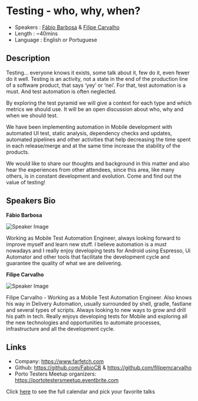 Testing - who, why, when?
========================

* Speakers  : [Fábio Barbosa](https://pixels.camp/FabioCB) & [Filipe Carvalho](https://pixels.camp/filipemcarvalho)
* Length    : ~40mins
* Language  : English or Portuguese

Description
-----------

Testing… everyone knows it exists, some talk about it, few do it, even fewer do it well. Testing is an activity, not a state in the end of the production line of a software product, that says ‘yey’ or ‘nei’. For that, test automation is a must. And test automation is often neglected. 

By exploring the test pyramid we will give a context for each type and which metrics we should use. It will be an open discussion about who, why and when we should test. 

We have been implementing automation in Mobile development with automated UI test, static analysis, dependency checks and updates, automated pipelines and other activities that help decreasing the time spent in each release/merge and at the same time increase the stability of the products. 

We would like to share our thoughts and background in this matter and also hear the experiences from other attendees, since this area, like many others, is in constant development and evolution. Come and find out the value of testing!

Speakers Bio
-----------

**Fábio Barbosa**

![Speaker Image](https://avatars1.githubusercontent.com/u/3018595?v=4&s=460)

Working as Mobile Test Automation Engineer, always looking forward to improve myself and learn new stuff. I believe automation is a must nowadays and I really enjoy developing tests for Android using Espresso, Ui Automator and other tools that facilitate the development cycle and guarantee the quality of what we are delivering.

**Filipe Carvalho**

![Speaker Image](https://avatars1.githubusercontent.com/u/13350255?v=4&s=460)

Filipe Carvalho - Working as a Mobile Test Automation Engineer. Also knows his way in Delivery Automation, usually surrounded by shell, gradle, fastlane and several types of scripts. Always looking to new ways to grow and drill his path in tech. Really enjoys developing tests for Mobile and exploring all the new technologies and opportunities to automate processes, infrastructure and all the development cycle.

Links
-----

* Company: https://www.farfetch.com
* Github: https://github.com/FabioCB & https://github.com/filipemcarvalho
* Porto Testers Meetup organizers: https://portotestersmeetup.eventbrite.com

Click [here][1] to see the full calendar and pick your favorite talks

[1]: https://pixels.camp/schedule/
